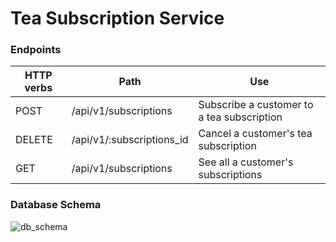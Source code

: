 # Tea Subscription Service

### Endpoints

HTTP verbs  | Path                  | Use
----------- | -------|----------
POST        | /api/v1/subscriptions | Subscribe a customer to a tea subscription 
DELETE      | /api/v1/:subscriptions_id | Cancel a customer's tea subscription 
GET         | /api/v1/subscriptions | See all a customer's subscriptions

### Database Schema 
![db_schema](https://user-images.githubusercontent.com/69491049/121395380-99fb2e80-c90f-11eb-85ef-89c7599bb4fa.png)

